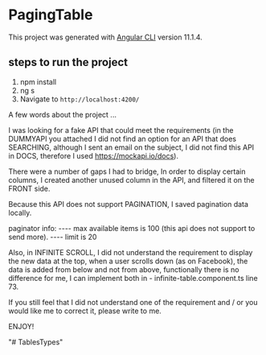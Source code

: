 # PagingTable

This project was generated with [Angular CLI](https://github.com/angular/angular-cli) version 11.1.4.

## steps to run the project

1. npm install
2. ng s
3. Navigate to `http://localhost:4200/`




A few words about the project ...

I was looking for a fake API that could meet the requirements (in the DUMMYAPI you attached I did not find an option for an API that does SEARCHING,
although I sent an email on the subject, I did not find this API in DOCS, therefore I used https://mockapi.io/docs).

There were a number of gaps I had to bridge,
In order to display certain columns, I created another unused column in the API, and filtered it on the FRONT side.

Because this API does not support PAGINATION, I saved pagination data locally.

paginator info:
---- max available items is 100 (this api does not support to send more).
---- limit is 20

Also, in INFINITE SCROLL, I did not understand the requirement to display the new data at the top, when a user scrolls down (as on Facebook), 
the data is added from below and not from above, functionally there is no difference for me, I can implement both in - infinite-table.component.ts line 73.

If you still feel that I did not understand one of the requirement and / or you would like me to correct it, please write to me.



ENJOY!

"# TablesTypes" 
